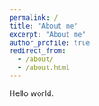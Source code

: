 ```yaml
---
permalink: /
title: "About me"
excerpt: "About me"
author_profile: true
redirect_from: 
  - /about/
  - /about.html
---
```


Hello world.